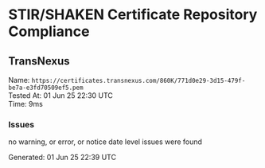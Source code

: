 # STIR/SHAKEN Certificate Repository Compliance

## TransNexus

Name: `https://certificates.transnexus.com/860K/771d0e29-3d15-479f-be7a-e3fd70509ef5.pem`\
Tested At: 01 Jun 25 22:30 UTC\
Time: 9ms

### Issues

no warning, or error, or notice date level issues were found

Generated: 01 Jun 25 22:39 UTC